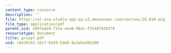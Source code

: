 ```yaml
---
content_type: resource
description: ''
file: https://ol-ocw-studio-app-qa.s3.amazonaws.com/courses/16-810-engineering-design-and-rapid-prototyping-january-iap-2005/c0e20cb21bc764395de68a3a6a266108_group7.pdf
file_type: application/pdf
parent_uid: e89fade9-721e-eee0-98ac-f554d7439279
resourcetype: Document
title: group7.pdf
uid: c0e20cb2-1bc7-6439-5de6-8a3a6a266108
---
```

